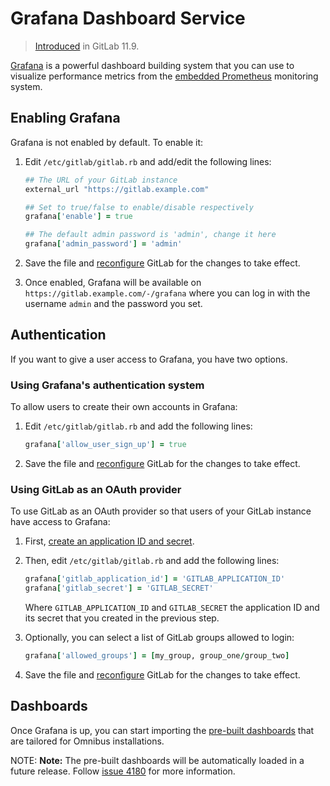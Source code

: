 # Grafana Dashboard Service

> [Introduced](https://gitlab.com/gitlab-org/omnibus-gitlab/issues/3487) in GitLab 11.9.

[Grafana](https://grafana.com/) is a powerful dashboard building system that
you can use to visualize performance metrics from the [embedded Prometheus](prometheus.md)
monitoring system.

## Enabling Grafana

Grafana is not enabled by default. To enable it:

1. Edit `/etc/gitlab/gitlab.rb` and add/edit the following lines:

   ```ruby
   ## The URL of your GitLab instance
   external_url "https://gitlab.example.com"

   ## Set to true/false to enable/disable respectively
   grafana['enable'] = true

   ## The default admin password is 'admin', change it here
   grafana['admin_password'] = 'admin'
   ```

1. Save the file and [reconfigure] GitLab for the changes to take effect.
1. Once enabled, Grafana will be available on `https://gitlab.example.com/-/grafana`
   where you can log in with the username `admin` and the password you set.

## Authentication

If you want to give a user access to Grafana, you have two options.

### Using Grafana's authentication system

To allow users to create their own accounts in Grafana:

1. Edit `/etc/gitlab/gitlab.rb` and add the following lines:

   ```ruby
   grafana['allow_user_sign_up'] = true
   ```

1. Save the file and [reconfigure] GitLab for the changes to take effect.

### Using GitLab as an OAuth provider

To use GitLab as an OAuth provider so that users of your GitLab instance
have access to Grafana:

1. First, [create an application ID and secret](https://docs.gitlab.com/ce/integration/oauth_provider.html).
1. Then, edit `/etc/gitlab/gitlab.rb` and add the following lines:

   ```ruby
   grafana['gitlab_application_id'] = 'GITLAB_APPLICATION_ID'
   grafana['gitlab_secret'] = 'GITLAB_SECRET'
   ```

   Where `GITLAB_APPLICATION_ID` and `GITLAB_SECRET` the application ID and its
   secret that you created in the previous step.

1. Optionally, you can select a list of GitLab groups allowed to login:

   ```ruby
   grafana['allowed_groups'] = [my_group, group_one/group_two]
   ```

1. Save the file and [reconfigure] GitLab for the changes to take effect.

## Dashboards

Once Grafana is up, you can start importing the
[pre-built dashboards](https://gitlab.com/gitlab-org/grafana-dashboards/tree/master/omnibus)
that are tailored for Omnibus installations.

NOTE: **Note:**
The pre-built dashboards will be automatically loaded in a future release.
Follow [issue 4180](https://gitlab.com/gitlab-org/omnibus-gitlab/issues/4180)
for more information.

[reconfigure]: https://docs.gitlab.com/ee/administration/restart_gitlab.html#omnibus-gitlab-reconfigure

